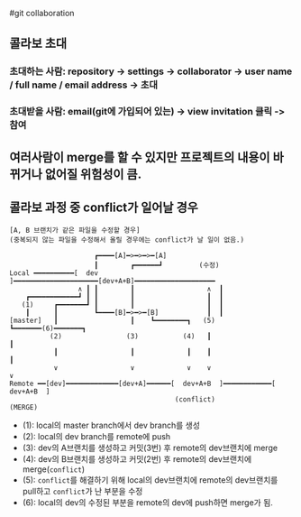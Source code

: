 #git collaboration

## 콜라보 초대

### 초대하는 사람: repository -> settings -> collaborator -> user name / full name / email address -> 초대
### 초대받을 사람: email(git에 가입되어 있는) -> view invitation 클릭 -> 참여 

## 여러사람이 merge를 할 수 있지만 프로젝트의 내용이 바뀌거나 없어질 위험성이 큼.

## 콜라보 과정 중 conflict가 일어날 경우
```
[A, B 브랜치가 같은 파일을 수정할 경우]
(중복되지 않는 파일을 수정해서 올릴 경우에는 conflict가 날 일이 없음.)

                     ┏━━━━[A]━>━>━>━[A]   
                     ┃        ┏━━━━━━┛         (수정)  
Local ━━━━━━━━━━[  dev  ]━━━━━━━━━━━━━━━━━━━━━[dev+A+B]━━━━━━━━━━━━━━━━━━━━ 
                 ∧ ┃ ┃        ┃                  ∧  ┃
    ┏━━━━━━━━━━━━┛ ┃ ┃        ┃                  ┃  ┃  
   (1)     ┏━━━━━━━┛ ┃        ┃                  ┃  ┃
    ┃      ┃         ┗━━━━[B]━>━>━[B]            ┃  ┃
[master]   ┃                  ┃    ┗━━━━━━━━┓   (5) ┗━━━━━━━(6)━━━━━━━┓
          (2)                (3)           (4)   ┃                    ┃          
           ┃                  ┃             ┃    ┃                    ┃  
           ∨                  ∨             ∨    ∨                    ∨  
Remote ━━[dev]━━━━━━━━━━━━━[dev+A]━━━━━━[  dev+A+B  ]━━━━━━━━━━━━[  dev+A+B  ]
                                         (conflict)                 (MERGE)
```
- (1): local의 master branch에서 dev branch를 생성
- (2): local의 dev branch를 remote에 push
- (3): dev의 A브랜치를 생성하고 커밋(3번) 후 remote의 dev브랜치에 merge
- (4): dev의 B브랜치를 생성하고 커밋(2번) 후 remote의 dev브랜치에 merge(`conflict`)
- (5): `conflict`를 해결하기 위해 local의 dev브랜치에 remote의 dev브랜치를 pull하고 `conflict`가 난 부분을 수정
- (6): local의 dev의 수정된 부분을 remote의 dev에 push하면 merge가 됨.